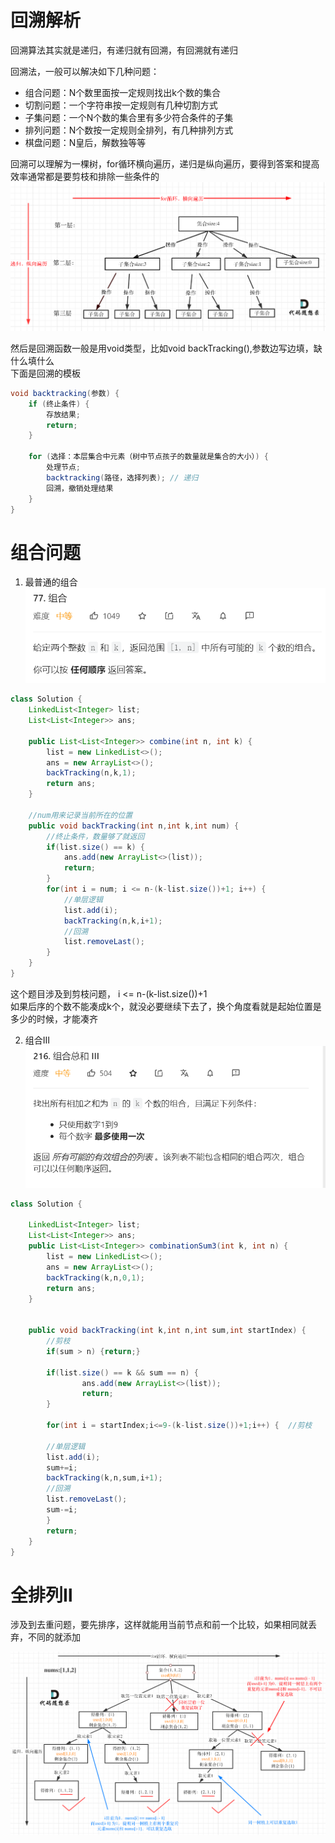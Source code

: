 # 回溯解析

回溯算法其实就是递归，有递归就有回溯，有回溯就有递归

回溯法，一般可以解决如下几种问题：

* 组合问题：N个数里面按一定规则找出k个数的集合
* 切割问题：一个字符串按一定规则有几种切割方式
* 子集问题：一个N个数的集合里有多少符合条件的子集
* 排列问题：N个数按一定规则全排列，有几种排列方式
* 棋盘问题：N皇后，解数独等等

回溯可以理解为一棵树，for循环横向遍历，递归是纵向遍历，要得到答案和提高效率通常都是要剪枝和排除一些条件的
![img_8.png](img_8.png)

然后是回溯函数一般是用void类型，比如void backTracking(),参数边写边填，缺什么填什么    
下面是回溯的模板

```java
void backtracking(参数) {
    if (终止条件) {
        存放结果;
        return;
    }

    for (选择：本层集合中元素（树中节点孩子的数量就是集合的大小）) {
        处理节点;
        backtracking(路径，选择列表); // 递归
        回溯，撤销处理结果
    }
}  
```

# 组合问题

1. 最普通的组合     
   ![img_10.png](img_10.png)

```java
class Solution {
    LinkedList<Integer> list;
    List<List<Integer>> ans;

    public List<List<Integer>> combine(int n, int k) {
        list = new LinkedList<>();
        ans = new ArrayList<>();
        backTracking(n,k,1);
        return ans;
    }

    //num用来记录当前所在的位置   
    public void backTracking(int n,int k,int num) {
        //终止条件，数量够了就返回    
        if(list.size() == k) {
            ans.add(new ArrayList<>(list));
            return;
        }
        for(int i = num; i <= n-(k-list.size())+1; i++) {    
            //单层逻辑
            list.add(i);
            backTracking(n,k,i+1);
            //回溯
            list.removeLast();
        }
    }
}
```

这个题目涉及到剪枝问题， i <= n-(k-list.size())+1    
如果后序的个数不能凑成k个，就没必要继续下去了，换个角度看就是起始位置是多少的时候，才能凑齐

2. 组合Ⅲ   
   ![img_11.png](img_11.png)

```java
class Solution {

    LinkedList<Integer> list;
    List<List<Integer>> ans;
    public List<List<Integer>> combinationSum3(int k, int n) {
        list = new LinkedList<>();
        ans = new ArrayList<>();
        backTracking(k,n,0,1);
        return ans;
    }


    public void backTracking(int k,int n,int sum,int startIndex) {
        //剪枝
        if(sum > n) {return;}        
        
        if(list.size() == k && sum == n) {
                ans.add(new ArrayList<>(list));
                return;
        }

        for(int i = startIndex;i<=9-(k-list.size())+1;i++) {  //剪枝

        //单层逻辑  
        list.add(i);
        sum+=i;
        backTracking(k,n,sum,i+1);
        //回溯
        list.removeLast();        
        sum-=i;
        }
        return;
    }
}
```

# 全排列Ⅱ

涉及到去重问题，要先排序，这样就能用当前节点和前一个比较，如果相同就丢弃，不同的就添加

![img_9.png](img_9.png)    

